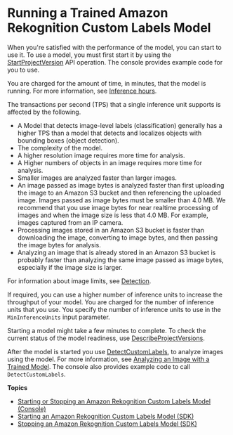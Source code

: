 # Running a Trained Amazon Rekognition Custom Labels Model<a name="rm-run-model"></a>

When you're satisfied with the performance of the model, you can start to use it\. To use a model, you must first start it by using the [StartProjectVersion](https://docs.aws.amazon.com/rekognition/latest/dg/API_StartProjectVersion) API operation\. The console provides example code for you to use\. 

You are charged for the amount of time, in minutes, that the model is running\. For more information, see [Inference hours](https://aws.amazon.com/rekognition/pricing/#Amazon_Rekognition_Custom_Labels_pricing)\. 

The transactions per second \(TPS\) that a single inference unit supports is affected by the following\.
+ A Model that detects image\-level labels \(classification\) generally has a higher TPS than a model that detects and localizes objects with bounding boxes \(object detection\)\.
+ The complexity of the model\.
+ A higher resolution image requires more time for analysis\.
+ A Higher numbers of objects in an image requires more time for analysis\.
+ Smaller images are analyzed faster than larger images\. 
+ An image passed as image bytes is analyzed faster than first uploading the image to an Amazon S3 bucket and then referencing the uploaded image\. Images passed as image bytes must be smaller than 4\.0 MB\. We recommend that you use image bytes for near realtime processing of images and when the image size is less that 4\.0 MB\. For example, images captured from an IP camera\.
+ Processing images stored in an Amazon S3 bucket is faster than downloading the image, converting to image bytes, and then passing the image bytes for analysis\.
+ Analyzing an image that is already stored in an Amazon S3 bucket is probably faster than analyzing the same image passed as image bytes, especially if the image size is larger\.

For information about image limits, see [Detection](limits.md#limits-detection)\.

 If required, you can use a higher number of inference units to increase the throughput of your model\. You are charged for the number of inference units that you use\. You specify the number of inference units to use in the `MinInferenceUnits` input parameter\. 

Starting a model might take a few minutes to complete\. To check the current status of the model readiness, use [DescribeProjectVersions](https://docs.aws.amazon.com/rekognition/latest/dg/API_DescribeProjectVersions)\.

After the model is started you use [DetectCustomLabels](https://docs.aws.amazon.com/rekognition/latest/dg/API_DetectCustomLabels), to analyze images using the model\. For more information, see [Analyzing an Image with a Trained Model](detecting-custom-labels.md)\. The console also provides example code to call `DetectCustomLabels`\. 

**Topics**
+ [Starting or Stopping an Amazon Rekognition Custom Labels Model \(Console\)](rm-start-model-console.md)
+ [Starting an Amazon Rekognition Custom Labels Model \(SDK\)](rm-start-model-sdk.md)
+ [Stopping an Amazon Rekognition Custom Labels Model \(SDK\)](rm-stop-model-sdk.md)